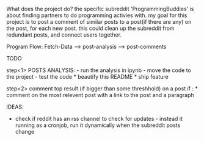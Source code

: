 What does the project do?
    the specific subreddit 'ProgrammingBuddies' is about finding partners to do programming activies with.
    my goal for this project is to post a comment of similar posts to a post(if there are any) on the post, for each new post.
    this could  clean up the subreddit from redundant posts, and connect users together.


Program Flow:
    Fetch-Data --> post-analysis --> post-comments





TODO 

step<1> POSTS ANALYSIS:
    - run the analysis in ipynb
    - move the code to the project
    - test the code
    * beautify this README
    * ship feature

step<2> comment top result (if bigger than some threshhold) on a post if :
    * comment on the most relevent post with a link to the post and a paragraph

IDEAS: 
* check if reddit has an rss channel to check for updates - instead it running as a cronjob, run it dynamically when the subreddit posts change


